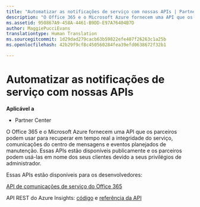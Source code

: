 ```yaml
---
title: "Automatizar as notificações de serviço com nossas APIs | Partner Center"
description: "O Office 365 e o Microsoft Azure fornecem uma API que os parceiros podem usar para recuperar em tempo real a integridade do serviço, comunicações do centro de mensagens e eventos planejados de manutenção."
ms.assetid: 950867A9-458A-4461-B9DD-E97A76404B7D
author: MaggiePucciEvans
translationtype: Human Translation
ms.sourcegitcommit: 1d29dad279cacb63b59822efe407f26263c1a25b
ms.openlocfilehash: 42b29f9cf8c450560284fea39efd0638672f32b1

---
```


# Automatizar as notificações de serviço com nossas APIs

**Aplicável a**

-  Partner Center

O Office 365 e o Microsoft Azure fornecem uma API que os parceiros podem usar para recuperar em tempo real a integridade do serviço, comunicações do centro de mensagens e eventos planejados de manutenção. Essas APIs estão disponíveis publicamente e os parceiros podem usá-las em nome dos seus clientes devido a seus privilégios de administrador.

Essas APIs estão disponíveis para os desenvolvedores:

[API de comunicações de serviço do Office 365](http://go.microsoft.com/fwlink/p/?LinkId=616899)

API REST do Azure Insights: [código](http://go.microsoft.com/fwlink/p/?LinkId=617299) e [referência da API](http://go.microsoft.com/fwlink/p/?LinkId=617300)

 

 






<!--HONumber=Jan17_HO2-->



